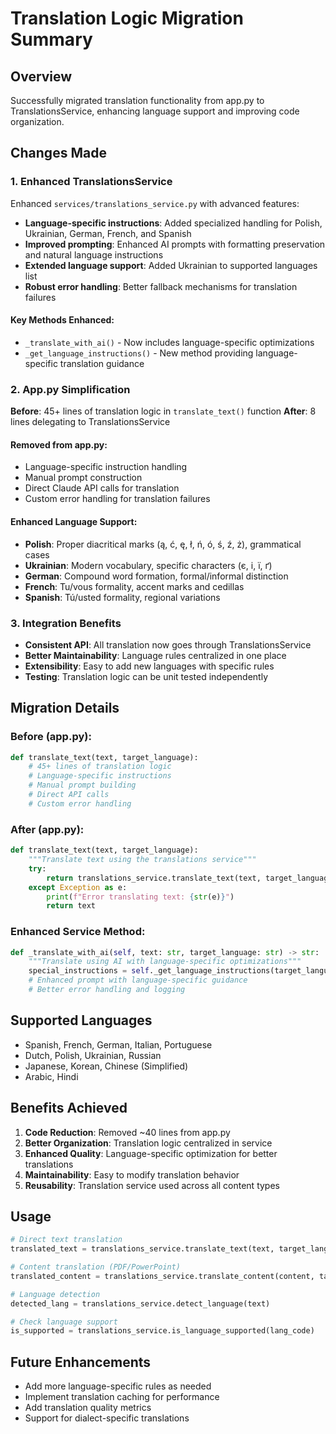 # Translation Logic Migration Summary

## Overview
Successfully migrated translation functionality from app.py to TranslationsService, enhancing language support and improving code organization.

## Changes Made

### 1. Enhanced TranslationsService
Enhanced `services/translations_service.py` with advanced features:
- **Language-specific instructions**: Added specialized handling for Polish, Ukrainian, German, French, and Spanish
- **Improved prompting**: Enhanced AI prompts with formatting preservation and natural language instructions
- **Extended language support**: Added Ukrainian to supported languages list
- **Robust error handling**: Better fallback mechanisms for translation failures

#### Key Methods Enhanced:
- `_translate_with_ai()` - Now includes language-specific optimizations
- `_get_language_instructions()` - New method providing language-specific translation guidance

### 2. App.py Simplification
**Before**: 45+ lines of translation logic in `translate_text()` function
**After**: 8 lines delegating to TranslationsService

#### Removed from app.py:
- Language-specific instruction handling
- Manual prompt construction
- Direct Claude API calls for translation
- Custom error handling for translation failures

#### Enhanced Language Support:
- **Polish**: Proper diacritical marks (ą, ć, ę, ł, ń, ó, ś, ź, ż), grammatical cases
- **Ukrainian**: Modern vocabulary, specific characters (є, і, ї, ґ)
- **German**: Compound word formation, formal/informal distinction
- **French**: Tu/vous formality, accent marks and cedillas
- **Spanish**: Tú/usted formality, regional variations

### 3. Integration Benefits
- **Consistent API**: All translation now goes through TranslationsService
- **Better Maintainability**: Language rules centralized in one place
- **Extensibility**: Easy to add new languages with specific rules
- **Testing**: Translation logic can be unit tested independently

## Migration Details

### Before (app.py):
```python
def translate_text(text, target_language):
    # 45+ lines of translation logic
    # Language-specific instructions
    # Manual prompt building
    # Direct API calls
    # Custom error handling
```

### After (app.py):
```python
def translate_text(text, target_language):
    """Translate text using the translations service"""
    try:
        return translations_service.translate_text(text, target_language)
    except Exception as e:
        print(f"Error translating text: {str(e)}")
        return text
```

### Enhanced Service Method:
```python
def _translate_with_ai(self, text: str, target_language: str) -> str:
    """Translate using AI with language-specific optimizations"""
    special_instructions = self._get_language_instructions(target_language)
    # Enhanced prompt with language-specific guidance
    # Better error handling and logging
```

## Supported Languages
- Spanish, French, German, Italian, Portuguese
- Dutch, Polish, Ukrainian, Russian
- Japanese, Korean, Chinese (Simplified)
- Arabic, Hindi

## Benefits Achieved
1. **Code Reduction**: Removed ~40 lines from app.py
2. **Better Organization**: Translation logic centralized in service
3. **Enhanced Quality**: Language-specific optimization for better translations
4. **Maintainability**: Easy to modify translation behavior
5. **Reusability**: Translation service used across all content types

## Usage
```python
# Direct text translation
translated_text = translations_service.translate_text(text, target_language)

# Content translation (PDF/PowerPoint)
translated_content = translations_service.translate_content(content, target_language)

# Language detection
detected_lang = translations_service.detect_language(text)

# Check language support
is_supported = translations_service.is_language_supported(lang_code)
```

## Future Enhancements
- Add more language-specific rules as needed
- Implement translation caching for performance
- Add translation quality metrics
- Support for dialect-specific translations